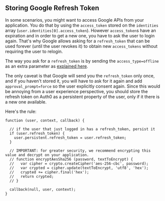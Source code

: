 ## Storing Google Refresh Token

In some scenarios, you might want to access Google APIs from your application. You do that by using the `access_token` stored on the `identities` array (`user.identities[0].access_token`). However `access_token`s have an expiration and in order to get a new one, you have to ask the user to login again. That's why Google allows asking for a `refresh_token` that can be used forever (until the user revokes it) to obtain new `access_tokens` without requiring the user to relogin.

The way you ask for a `refresh_token` is by sending the `access_type=offline` as an extra parameter as [explained here](login-widget2#6).

The only caveat is that Google will send you the `refresh_token` only once, and if you haven't stored it, you will have to ask for it again and add `approval_prompt=force` so the user explicitly consent again. Since this would be annoying from a user experience perspective, you should store the refresh token on Auth0 as a persistent property of the user, only if it there is a new one available.

Here's the rule:

    function (user, context, callback) {
      
      // if the user that just logged in has a refresh_token, persist it
      if (user.refresh_token) {
        user.persistent.refresh_token = user.refresh_token;
      }
      
      // IMPORTANT: for greater security, we recommend encrypting this value and decrypt on your application.
      // function encryptAesSha256 (password, textToEncrypt) {
      //   var cipher = crypto.createCipher('aes-256-cbc', password);
      //   var crypted = cipher.update(textToEncrypt, 'utf8', 'hex');
      //   crypted += cipher.final('hex');
      //   return crypted;
      // }
      
      callback(null, user, context);
    }

